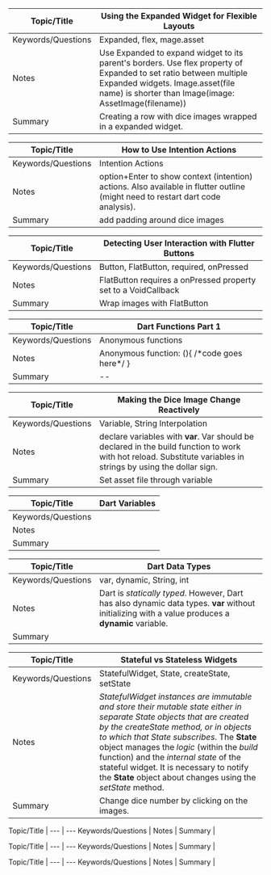 

Topic/Title | Using the Expanded Widget for Flexible Layouts
--- | ---
Keywords/Questions | Expanded, flex, mage.asset
Notes | Use Expanded to expand widget to its parent's borders. Use flex property of Expanded to set ratio between multiple Expanded widgets. Image.asset(file name) is shorter than Image(image: AssetImage(filename))
Summary | Creating a row with dice images wrapped in a expanded widget.

Topic/Title | How to Use Intention Actions
--- | ---
Keywords/Questions | Intention Actions
Notes | option+Enter to show context (intention) actions. Also available in flutter outline (might need to restart dart code analysis).
Summary | add padding around dice images


Topic/Title | Detecting User Interaction with Flutter Buttons
--- | ---
Keywords/Questions | Button, FlatButton, required, onPressed
Notes | FlatButton requires a onPressed property set to a VoidCallback
Summary | Wrap images with FlatButton

Topic/Title | Dart Functions Part 1
--- | ---
Keywords/Questions | Anonymous functions
Notes | Anonymous function: (){ /\*code goes here\*/ } 
Summary | --

Topic/Title | Making the Dice Image Change Reactively
--- | ---
Keywords/Questions | Variable, String Interpolation
Notes | declare variables with **var**. Var should be declared in the build function to work with hot reload. Substitute variables in strings by using the dollar sign.
Summary | Set asset file through variable

Topic/Title | Dart Variables
--- | ---
Keywords/Questions | 
Notes | 
Summary | 

Topic/Title | Dart Data Types
--- | ---
Keywords/Questions | var, dynamic, String, int
Notes | Dart is *statically typed*. However, Dart has also dynamic data types. **var** without initializing with a value produces a **dynamic** variable.
Summary | 

Topic/Title | Stateful vs Stateless Widgets
--- | ---
Keywords/Questions | StatefulWidget, State, createState, setState
Notes | *StatefulWidget instances are immutable and store their mutable state either in separate State objects that are created by the createState method, or in objects to which that State subscribes*. The **State** object manages the *logic* (within the *build* function) and the *internal state* of the stateful widget. It is necessary to notify the **State** object about changes using the *setState* method.
Summary | Change dice number by clicking on the images.

Topic/Title | 
--- | ---
Keywords/Questions | 
Notes | 
Summary | 

Topic/Title | 
--- | ---
Keywords/Questions | 
Notes | 
Summary | 

Topic/Title | 
--- | ---
Keywords/Questions | 
Notes | 
Summary | 